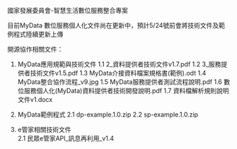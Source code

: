 國家發展委員會-智慧生活數位服務整合專案

目前MyData 數位服務個人化文件尚在更新中，預計5/24號前會將技術文件及範例程式陸續更新上傳

開源協作相關文件：
1. MyData應用規範與技術文件
  1.1 2_資料提供者技術文件v1.7.pdf
  1.2 3_服務提供者技術文件v1.5.pdf
  1.3 MyData介接資料檔案規格書(範例).odt
  1.4 MyData整合協作流程_v9.jpg
  1.5 MyData服務提供者測試流程說明.pdf
  1.6 數位服務個人化(MyData)資料提供者技術開發說明.pdf
  1.7 資料檔解析規則說明文件v1.docx

2. MyData範例程式
  2.1 dp-example.1.0.zip
  2.2 sp-example.1.0.zip

3. e管家相關技術文件   
  2.1 民眾e管家API_訊息再利用_v1.4
